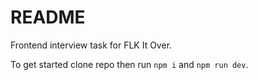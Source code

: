 # README #

Frontend interview task for FLK It Over.

To get started clone repo then run `npm i` and `npm run dev`.
